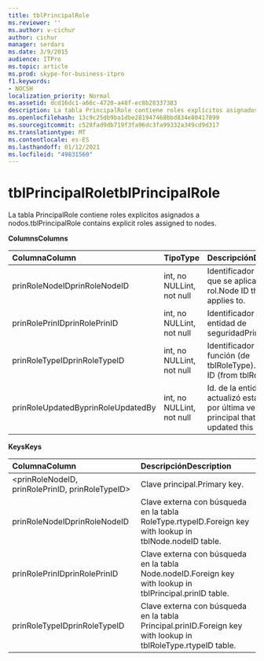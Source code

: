 ```yaml
---
title: tblPrincipalRole
ms.reviewer: ''
ms.author: v-cichur
author: cichur
manager: serdars
ms.date: 3/9/2015
audience: ITPro
ms.topic: article
ms.prod: skype-for-business-itpro
f1.keywords:
- NOCSH
localization_priority: Normal
ms.assetid: dcd16dc1-a66c-4720-a48f-ec8b28337383
description: La tabla PrincipalRole contiene roles explícitos asignados a nodos.
ms.openlocfilehash: 13c9c25db9ba1dbe281947468bbd834e80417899
ms.sourcegitcommit: c528fad9db719f3fa96dc3fa99332a349cd9d317
ms.translationtype: MT
ms.contentlocale: es-ES
ms.lasthandoff: 01/12/2021
ms.locfileid: "49831560"
---
```

# <a name="tblprincipalrole"></a><span data-ttu-id="9891a-103">tblPrincipalRole</span><span class="sxs-lookup"><span data-stu-id="9891a-103">tblPrincipalRole</span></span>
 
<span data-ttu-id="9891a-104">La tabla PrincipalRole contiene roles explícitos asignados a nodos.</span><span class="sxs-lookup"><span data-stu-id="9891a-104">tblPrincipalRole contains explicit roles assigned to nodes.</span></span>
  
<span data-ttu-id="9891a-105">**Columns**</span><span class="sxs-lookup"><span data-stu-id="9891a-105">**Columns**</span></span>

|<span data-ttu-id="9891a-106">**Columna**</span><span class="sxs-lookup"><span data-stu-id="9891a-106">**Column**</span></span>|<span data-ttu-id="9891a-107">**Tipo**</span><span class="sxs-lookup"><span data-stu-id="9891a-107">**Type**</span></span>|<span data-ttu-id="9891a-108">**Descripción**</span><span class="sxs-lookup"><span data-stu-id="9891a-108">**Description**</span></span>|
|:-----|:-----|:-----|
|<span data-ttu-id="9891a-109">prinRoleNodeID</span><span class="sxs-lookup"><span data-stu-id="9891a-109">prinRoleNodeID</span></span>  <br/> |<span data-ttu-id="9891a-110">int, no NULL</span><span class="sxs-lookup"><span data-stu-id="9891a-110">int, not null</span></span>  <br/> |<span data-ttu-id="9891a-111">Identificador de nodo al que se aplica el rol.</span><span class="sxs-lookup"><span data-stu-id="9891a-111">Node ID that the role applies to.</span></span>  <br/> |
|<span data-ttu-id="9891a-112">prinRolePrinID</span><span class="sxs-lookup"><span data-stu-id="9891a-112">prinRolePrinID</span></span>  <br/> |<span data-ttu-id="9891a-113">int, no NULL</span><span class="sxs-lookup"><span data-stu-id="9891a-113">int, not null</span></span>  <br/> |<span data-ttu-id="9891a-114">Identificador de la entidad de seguridad</span><span class="sxs-lookup"><span data-stu-id="9891a-114">Principal ID.</span></span>  <br/> |
|<span data-ttu-id="9891a-115">prinRoleTypeID</span><span class="sxs-lookup"><span data-stu-id="9891a-115">prinRoleTypeID</span></span>  <br/> |<span data-ttu-id="9891a-116">int, no NULL</span><span class="sxs-lookup"><span data-stu-id="9891a-116">int, not null</span></span>  <br/> |<span data-ttu-id="9891a-117">Identificador de tipo de función (de tblRoleType).</span><span class="sxs-lookup"><span data-stu-id="9891a-117">Role type ID (from tblRoleType).</span></span>  <br/> |
|<span data-ttu-id="9891a-118">prinRoleUpdatedBy</span><span class="sxs-lookup"><span data-stu-id="9891a-118">prinRoleUpdatedBy</span></span>  <br/> |<span data-ttu-id="9891a-119">int, no NULL</span><span class="sxs-lookup"><span data-stu-id="9891a-119">int, not null</span></span>  <br/> |<span data-ttu-id="9891a-120">Id. de la entidad que actualizó esta entrada por última vez.</span><span class="sxs-lookup"><span data-stu-id="9891a-120">ID of the principal that last updated this entry.</span></span>  <br/> |
   
<span data-ttu-id="9891a-121">**Keys**</span><span class="sxs-lookup"><span data-stu-id="9891a-121">**Keys**</span></span>

|<span data-ttu-id="9891a-122">**Columna**</span><span class="sxs-lookup"><span data-stu-id="9891a-122">**Column**</span></span>|<span data-ttu-id="9891a-123">**Descripción**</span><span class="sxs-lookup"><span data-stu-id="9891a-123">**Description**</span></span>|
|:-----|:-----|
|\<prinRoleNodeID, prinRolePrinID, prinRoleTypeID\>  <br/> |<span data-ttu-id="9891a-124">Clave principal.</span><span class="sxs-lookup"><span data-stu-id="9891a-124">Primary key.</span></span>  <br/> |
|<span data-ttu-id="9891a-125">prinRoleNodeID</span><span class="sxs-lookup"><span data-stu-id="9891a-125">prinRoleNodeID</span></span>  <br/> |<span data-ttu-id="9891a-126">Clave externa con búsqueda en la tabla RoleType.rtypeID.</span><span class="sxs-lookup"><span data-stu-id="9891a-126">Foreign key with lookup in tblNode.nodeID table.</span></span>  <br/> |
|<span data-ttu-id="9891a-127">prinRolePrinID</span><span class="sxs-lookup"><span data-stu-id="9891a-127">prinRolePrinID</span></span>  <br/> |<span data-ttu-id="9891a-128">Clave externa con búsqueda en la tabla Node.nodeID.</span><span class="sxs-lookup"><span data-stu-id="9891a-128">Foreign key with lookup in tblPrincipal.prinID table.</span></span>  <br/> |
|<span data-ttu-id="9891a-129">prinRoleTypeID</span><span class="sxs-lookup"><span data-stu-id="9891a-129">prinRoleTypeID</span></span>  <br/> |<span data-ttu-id="9891a-130">Clave externa con búsqueda en la tabla Principal.prinID.</span><span class="sxs-lookup"><span data-stu-id="9891a-130">Foreign key with lookup in tblRoleType.rtypeID table.</span></span>  <br/> |
   

